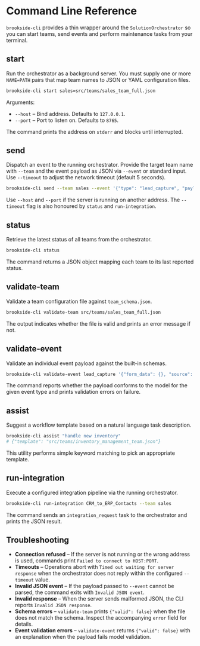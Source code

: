 # Command Line Reference

`brookside-cli` provides a thin wrapper around the `SolutionOrchestrator` so you can start teams, send events and perform maintenance tasks from your terminal.

## start

Run the orchestrator as a background server. You must supply one or more `NAME=PATH` pairs that map team names to JSON or YAML configuration files.

```bash
brookside-cli start sales=src/teams/sales_team_full.json
```

Arguments:

- `--host` – Bind address. Defaults to `127.0.0.1`.
- `--port` – Port to listen on. Defaults to `8765`.

The command prints the address on `stderr` and blocks until interrupted.

## send

Dispatch an event to the running orchestrator. Provide the target team name with `--team` and the event payload as JSON via `--event` or standard input.
Use `--timeout` to adjust the network timeout (default 5 seconds).

```bash
brookside-cli send --team sales --event '{"type": "lead_capture", "payload": {"email": "alice@example.com"}}'
```

Use `--host` and `--port` if the server is running on another address.
The `--timeout` flag is also honoured by `status` and `run-integration`.

## status

Retrieve the latest status of all teams from the orchestrator.

```bash
brookside-cli status
```

The command returns a JSON object mapping each team to its last reported status.

## validate-team

Validate a team configuration file against `team_schema.json`.

```bash
brookside-cli validate-team src/teams/sales_team_full.json
```

The output indicates whether the file is valid and prints an error message if not.

## validate-event

Validate an individual event payload against the built-in schemas.

```bash
brookside-cli validate-event lead_capture '{"form_data": {}, "source": "web"}'
```

The command reports whether the payload conforms to the model for the given
event type and prints validation errors on failure.

## assist

Suggest a workflow template based on a natural language task description.

```bash
brookside-cli assist "handle new inventory"
# {"template": "src/teams/inventory_management_team.json"}
```

This utility performs simple keyword matching to pick an appropriate template.

## run-integration

Execute a configured integration pipeline via the running orchestrator.

```bash
brookside-cli run-integration CRM_to_ERP_Contacts --team sales
```

The command sends an `integration_request` task to the orchestrator and prints
the JSON result.

## Troubleshooting

- **Connection refused** – If the server is not running or the wrong address is used, commands print `Failed to connect to HOST:PORT`.
- **Timeouts** – Operations abort with `Timed out waiting for server response` when the orchestrator does not reply within the configured `--timeout` value.
- **Invalid JSON event** – If the payload passed to `--event` cannot be parsed, the command exits with `Invalid JSON event`.
- **Invalid response** – When the server sends malformed JSON, the CLI reports `Invalid JSON response`.
- **Schema errors** – `validate-team` prints `{"valid": false}` when the file does not match the schema. Inspect the accompanying `error` field for details.
- **Event validation errors** – `validate-event` returns `{"valid": false}` with
  an explanation when the payload fails model validation.

